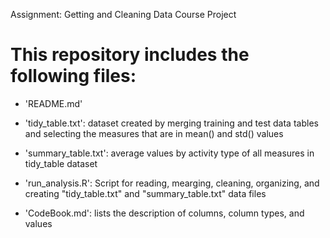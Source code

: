 Assignment: Getting and Cleaning Data Course Project

This repository includes the following files:
=========================================

- 'README.md'

- 'tidy_table.txt': dataset created by merging training and test data tables and selecting the measures that are in mean() and std() values

- 'summary_table.txt': average values by activity type of all measures in tidy_table dataset

- 'run_analysis.R': Script for reading, mearging, cleaning, organizing, and creating "tidy_table.txt" and "summary_table.txt" data files

- 'CodeBook.md': lists the description of columns, column types, and values
